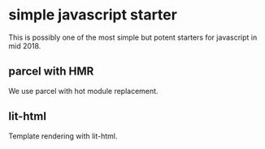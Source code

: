 # simple javascript starter

This is possibly one of the most simple but potent
starters for javascript in mid 2018.

## parcel with HMR

We use parcel with hot module replacement.

## lit-html

Template rendering with lit-html.


